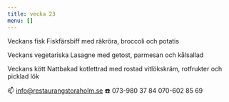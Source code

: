 ```yaml
---
title: vecka 23
menu: []
---
```

Veckans fisk
Fiskfärsbiff med räkröra, broccoli och potatis

Veckans vegetariska
Lasagne med getost, parmesan och kålsallad

Veckans kött
Nattbakad kotlettrad med rostad vitlökskräm, rotfrukter och picklad lök

📫 info@restaurangstoraholm.se
☎️ 073-980 37 84
070-602 85 69